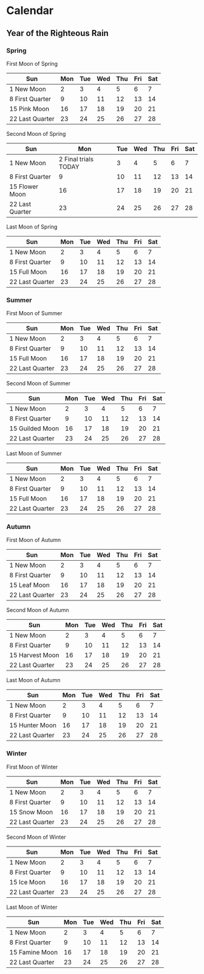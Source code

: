 # Calendar

## Year of the Righteous Rain

### Spring

First Moon of Spring

| Sun             | Mon | Tue | Wed | Thu | Fri | Sat |
| --------------- | --- | --- | --- | --- | --- | --- |
| 1 New Moon      | 2   | 3   | 4   | 5   | 6   | 7   |
| 8 First Quarter | 9   | 10  | 11  | 12  | 13  | 14  |
| 15 Pink Moon    | 16  | 17  | 18  | 19  | 20  | 21  |
| 22 Last Quarter | 23  | 24  | 25  | 26  | 27  | 28  |


Second Moon of Spring

| Sun                                  | Mon | Tue | Wed | Thu | Fri | Sat |
| ------------------------------------ | --- | --- | --- | --- | --- | --- |
| 1 New Moon     | 2 Final trials TODAY | 3   | 4   | 5   | 6   | 7   |
| 8 First Quarter                      | 9   | 10  | 11  | 12  | 13  | 14  |
| 15 Flower Moon                       | 16  | 17  | 18  | 19  | 20  | 21  |
| 22 Last Quarter                      | 23  | 24  | 25  | 26  | 27  | 28  |


Last Moon of Spring

| Sun             | Mon | Tue | Wed | Thu | Fri | Sat |
| --------------- | --- | --- | --- | --- | --- | --- |
| 1 New Moon      | 2   | 3   | 4   | 5   | 6   | 7   |
| 8 First Quarter | 9   | 10  | 11  | 12  | 13  | 14  |
| 15 Full Moon    | 16  | 17  | 18  | 19  | 20  | 21  |
| 22 Last Quarter | 23  | 24  | 25  | 26  | 27  | 28  |


### Summer

First Moon of Summer

| Sun             | Mon | Tue | Wed | Thu | Fri | Sat |
| --------------- | --- | --- | --- | --- | --- | --- |
| 1 New Moon      | 2   | 3   | 4   | 5   | 6   | 7   |
| 8 First Quarter | 9   | 10  | 11  | 12  | 13  | 14  |
| 15 Full Moon    | 16  | 17  | 18  | 19  | 20  | 21  |
| 22 Last Quarter | 23  | 24  | 25  | 26  | 27  | 28  |


Second Moon of Summer

| Sun             | Mon | Tue | Wed | Thu | Fri | Sat |
| --------------- | --- | --- | --- | --- | --- | --- |
| 1 New Moon      | 2   | 3   | 4   | 5   | 6   | 7   |
| 8 First Quarter | 9   | 10  | 11  | 12  | 13  | 14  |
| 15 Guilded Moon | 16  | 17  | 18  | 19  | 20  | 21  |
| 22 Last Quarter | 23  | 24  | 25  | 26  | 27  | 28  |


Last Moon of Summer

| Sun             | Mon | Tue | Wed | Thu | Fri | Sat |
| --------------- | --- | --- | --- | --- | --- | --- |
| 1 New Moon      | 2   | 3   | 4   | 5   | 6   | 7   |
| 8 First Quarter | 9   | 10  | 11  | 12  | 13  | 14  |
| 15 Full Moon    | 16  | 17  | 18  | 19  | 20  | 21  |
| 22 Last Quarter | 23  | 24  | 25  | 26  | 27  | 28  |


### Autumn

First Moon of Autumn

| Sun             | Mon | Tue | Wed | Thu | Fri | Sat |
| --------------- | --- | --- | --- | --- | --- | --- |
| 1 New Moon      | 2   | 3   | 4   | 5   | 6   | 7   |
| 8 First Quarter | 9   | 10  | 11  | 12  | 13  | 14  |
| 15 Leaf Moon    | 16  | 17  | 18  | 19  | 20  | 21  |
| 22 Last Quarter | 23  | 24  | 25  | 26  | 27  | 28  |


Second Moon of Autumn

| Sun             | Mon | Tue | Wed | Thu | Fri | Sat |
| --------------- | --- | --- | --- | --- | --- | --- |
| 1 New Moon      | 2   | 3   | 4   | 5   | 6   | 7   |
| 8 First Quarter | 9   | 10  | 11  | 12  | 13  | 14  |
| 15 Harvest Moon | 16  | 17  | 18  | 19  | 20  | 21  |
| 22 Last Quarter | 23  | 24  | 25  | 26  | 27  | 28  |
 

Last Moon of Autumn

| Sun             | Mon | Tue | Wed | Thu | Fri | Sat |
| --------------- | --- | --- | --- | --- | --- | --- |
| 1 New Moon      | 2   | 3   | 4   | 5   | 6   | 7   |
| 8 First Quarter | 9   | 10  | 11  | 12  | 13  | 14  |
| 15 Hunter Moon  | 16  | 17  | 18  | 19  | 20  | 21  |
| 22 Last Quarter | 23  | 24  | 25  | 26  | 27  | 28  |


### Winter

First Moon of Winter

| Sun             | Mon | Tue | Wed | Thu | Fri | Sat |
| --------------- | --- | --- | --- | --- | --- | --- |
| 1 New Moon      | 2   | 3   | 4   | 5   | 6   | 7   |
| 8 First Quarter | 9   | 10  | 11  | 12  | 13  | 14  |
| 15 Snow Moon    | 16  | 17  | 18  | 19  | 20  | 21  |
| 22 Last Quarter | 23  | 24  | 25  | 26  | 27  | 28  |


Second Moon of Winter

| Sun             | Mon | Tue | Wed | Thu | Fri | Sat |
| --------------- | --- | --- | --- | --- | --- | --- |
| 1 New Moon      | 2   | 3   | 4   | 5   | 6   | 7   |
| 8 First Quarter | 9   | 10  | 11  | 12  | 13  | 14  |
| 15 Ice Moon     | 16  | 17  | 18  | 19  | 20  | 21  |
| 22 Last Quarter | 23  | 24  | 25  | 26  | 27  | 28  |


Last Moon of Winter

| Sun             | Mon | Tue | Wed | Thu | Fri | Sat |
| --------------- | --- | --- | --- | --- | --- | --- |
| 1 New Moon      | 2   | 3   | 4   | 5   | 6   | 7   |
| 8 First Quarter | 9   | 10  | 11  | 12  | 13  | 14  |
| 15 Famine Moon  | 16  | 17  | 18  | 19  | 20  | 21  |
| 22 Last Quarter | 23  | 24  | 25  | 26  | 27  | 28  |


